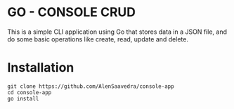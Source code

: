 # GO - CONSOLE CRUD

This is a simple CLI application using Go that stores data in a JSON file, and do some basic operations like create, read, update and delete.

# Installation

```
git clone https://github.com/AlenSaavedra/console-app
cd console-app
go install
